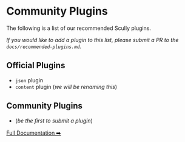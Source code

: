 # Community Plugins

The following is a list of our recommended Scully plugins. 

_If you would like to add a plugin to this list, please submit a PR to the `docs/recommended-plugins.md`._

## Official Plugins

- `json` plugin
- `content` plugin (_we will be renaming this_)

## Community Plugins

- (_be the first to submit a plugin_)




[Full Documentation ➡️](scully.md)
